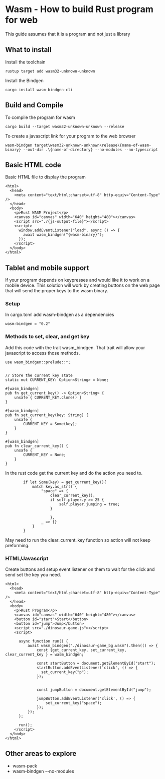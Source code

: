# Wasm - How to build Rust program for web

This guide assumes that it is a program and not just a library

## What to install

Install the toolchain

```
rustup target add wasm32-unknown-unknown
```

Install the Bindgen

```
cargo install wasm-bindgen-cli
```

## Build and Compile

To compile the program for wasm

```
cargo build --target wasm32-unknown-unknown --release
```

To create a javascript link for your program to the web browser

```
wasm-bindgen target\wasm32-unknown-unknown\release\{name-of-wasm-binary} --out-dir .\{name-of-directory} --no-modules --no-typescript
```

## Basic HTML code

Basic HTML file to display the program

```
<html>
  <head>
    <meta content="text/html;charset=utf-8" http-equiv="Content-Type" />
  </head>
  <body>
    <p>Rust WASM Project</p>
    <canvas id="canvas" width="640" height="480"></canvas>
    <script src="./{js-output-file}"></script>
    <script>
      window.addEventListener("load", async () => {
        await wasm_bindgen("{wasm-binary}");
      });
    </script>
  </body>
</html>
```

## Tablet and mobile support

If your program depends on keypresses and would like it to work on a mobile device.  This solution will work by creating buttons on the web page that will send the proper keys to the wasm binary.

### Setup

In cargo.toml add wasm-bindgen as a dependencies

```
wasm-bindgen = "0.2"
```

### Methods to set, clear, and get key

Add this code with the trait wasm_bindgen.  That trait will allow your javascript to access those methods.

```
use wasm_bindgen::prelude::*;


// Store the current key state
static mut CURRENT_KEY: Option<String> = None;

#[wasm_bindgen]
pub fn get_current_key() -> Option<String> {
    unsafe { CURRENT_KEY.clone() }
}

#[wasm_bindgen]
pub fn set_current_key(key: String) {
    unsafe {
        CURRENT_KEY = Some(key);
    }
}

#[wasm_bindgen]
pub fn clear_current_key() {
    unsafe {
        CURRENT_KEY = None;
    }
}
```

In the rust code get the current key and do the action you need to.

```
        if let Some(key) = get_current_key(){
            match key.as_str() {
                "space" => {
                    clear_current_key();
                    if self.player.y >= 25 {
                        self.player.jumping = true; 
                    }

                    },
                _ => {}
            }
        }
```

May need to run the clear_current_key function so action will not keep preforming.

### HTML/Javascript

Create buttons and setup event listener on them to wait for the click and send set the key you need.

```
<html>
  <head>
    <meta content="text/html;charset=utf-8" http-equiv="Content-Type" />
  </head>
  <body>
    <p>Rust Program</p>
    <canvas id="canvas" width="640" height="480"></canvas>
    <button id="start">Start</button>
    <button id="jump">Jump</button>
    <script src="./dinosaur-game.js"></script>
    <script>

      async function run() {
          await wasm_bindgen("./dinosaur-game_bg.wasm").then(() => {
              const {get_current_key, set_current_key, clear_current_key } = wasm_bindgen;

              const startButton = document.getElementById("start");
              startButton.addEventListener('click', () => {
                set_current_key("p");
              });


              const jumpButton = document.getElementById("jump");

              jumpButton.addEventListener('click', () => {
                  set_current_key("space");
              });
          });
      };

      run();
    </script>
  </body>
</html>
```

## Other areas to explore

- wasm-pack
- wasm-bindgen --no-modules




